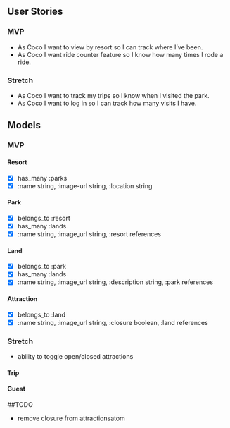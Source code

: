 ## User Stories

### MVP
- As Coco I want to view by resort so I can track where I’ve been.
- As Coco I want ride counter feature so I know how many times I rode a ride.

### Stretch
- As Coco I want to track my trips so I know when I visited the park.
- As Coco I want to log in so I can track how many visits I have.


## Models

### MVP
#### Resort
- [x] has_many :parks
- [x] :name string, :image-url string, :location string

#### Park
- [x] belongs_to :resort
- [x] has_many :lands
- [x] :name string, :image_url string, :resort references

#### Land
- [x] belongs_to :park
- [x] has_many :lands
- [x] :name string, :image_url string, :description string, :park references

#### Attraction
- [x] belongs_to :land
- [x] :name string, :image_url string, :closure boolean, :land references

### Stretch
- ability to toggle open/closed attractions

#### Trip
#### Guest

##TODO
- remove closure from attractionsatom
